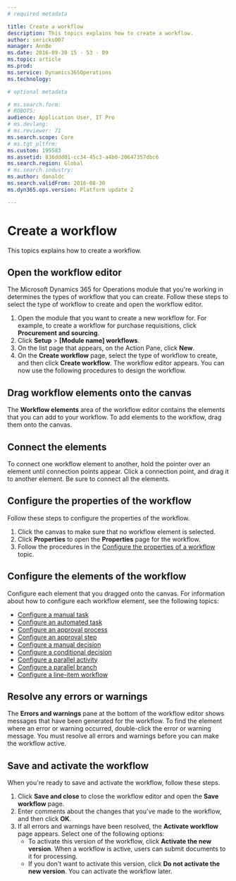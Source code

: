 ```yaml
---
# required metadata

title: Create a workflow
description: This topics explains how to create a workflow.
author: sericks007
manager: AnnBe
ms.date: 2016-09-30 15 - 53 - 09
ms.topic: article
ms.prod: 
ms.service: Dynamics365Operations
ms.technology: 

# optional metadata

# ms.search.form: 
# ROBOTS: 
audience: Application User, IT Pro
# ms.devlang: 
# ms.reviewer: 71
ms.search.scope: Core
# ms.tgt_pltfrm: 
ms.custom: 195583
ms.assetid: 836ddd01-cc34-45c3-a4b0-20647357dbc6
ms.search.region: Global
# ms.search.industry: 
ms.author: donaldc
ms.search.validFrom: 2016-08-30
ms.dyn365.ops.version: Platform update 2

---
```


# Create a workflow

This topics explains how to create a workflow.

Open the workflow editor
------------------------

The Microsoft Dynamics 365 for Operations module that you're working in determines the types of workflow that you can create. Follow these steps to select the type of workflow to create and open the workflow editor.

1.  Open the module that you want to create a new workflow for. For example, to create a workflow for purchase requisitions, click **Procurement and sourcing**.
2.  Click **Setup** &gt; **\[Module name\] workflows**.
3.  On the list page that appears, on the Action Pane, click **New**.
4.  On the **Create workflow** page, select the type of workflow to create, and then click **Create workflow**. The workflow editor appears. You can now use the following procedures to design the workflow.

## Drag workflow elements onto the canvas
The **Workflow elements** area of the workflow editor contains the elements that you can add to your workflow. To add elements to the workflow, drag them onto the canvas.

## Connect the elements
To connect one workflow element to another, hold the pointer over an element until connection points appear. Click a connection point, and drag it to another element. Be sure to connect all the elements.

## Configure the properties of the workflow
Follow these steps to configure the properties of the workflow.

1.  Click the canvas to make sure that no workflow element is selected.
2.  Click **Properties** to open the **Properties** page for the workflow.
3.  Follow the procedures in the [Configure the properties of a workflow](configure-workflow-properties.md) topic.

## Configure the elements of the workflow
Configure each element that you dragged onto the canvas. For information about how to configure each workflow element, see the following topics:

-   [Configure a manual task](configure-manual-task-workflow.md)
-   [Configure an automated task](configure-automated-task-workflow.md)
-   [Configure an approval process](configure-approval-process-workflow.md)
-   [Configure an approval step](configure-approval-step-workflow.md)
-   [Configure a manual decision](configure-manual-decision-workflow.md)
-   [Configure a conditional decision](configure-conditional-decision-workflow.md)
-   [Configure a parallel activity](configure-parallel-activity-workflow.md)
-   [Configure a parallel branch](configure-parallel-branch-workflow.md/)
-   [Configure a line-item workflow](configure-line-item-workflow.md)

## Resolve any errors or warnings
The **Errors and warnings** pane at the bottom of the workflow editor shows messages that have been generated for the workflow. To find the element where an error or warning occurred, double-click the error or warning message. You must resolve all errors and warnings before you can make the workflow active.

## Save and activate the workflow
When you're ready to save and activate the workflow, follow these steps.

1.  Click **Save and close** to close the workflow editor and open the **Save workflow** page.
2.  Enter comments about the changes that you've made to the workflow, and then click **OK**.
3.  If all errors and warnings have been resolved, the **Activate workflow** page appears. Select one of the following options:
    -   To activate this version of the workflow, click **Activate the new version**. When a workflow is active, users can submit documents to it for processing.
    -   If you don't want to activate this version, click **Do not activate the new version**. You can activate the workflow later.



